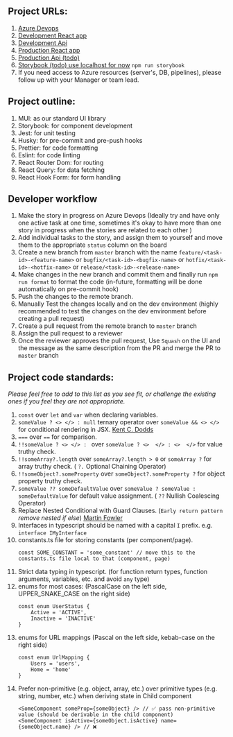 ## Project URLs:
1. [Azure Devops](https://dev.azure.com/mic-software/Jobfactor/_sprints)
2. [Development React app](https://calm-river-0d22b631e-dev.westus2.2.azurestaticapps.net/login)
3. [Development Api](https://jobfactor-api-dev.azurewebsites.net/api)
4. [Production React app](https://calm-river-0d22b631e.2.azurestaticapps.net/login)
5. [Production Api (todo)]()
6. [Storybook (todo) use localhost for now](http://localhost:6006/) `npm run storybook`
7. If you need access to Azure resources (server's, DB, pipelines), please follow up with your Manager or team lead. 

## Project outline:
1. MUI: as our standard UI library
2. Storybook: for component development
3. Jest: for unit testing
4. Husky: for pre-commit and pre-push hooks 
5. Prettier: for code formatting 
6. Eslint: for code linting 
7. React Router Dom: for routing 
8. React Query: for data fetching 
9. React Hook Form: for form handling


## Developer workflow

1. Make the story in progress on Azure Devops (Ideally try and have only one active task at one time, sometimes it's okay to have more than one story in progress when the stories are related to each other )
2. Add individual tasks to the story, and assign them to yourself and move them to the appropriate `status` column on the board
3. Create a new branch from `master` branch with the name `feature/<task-id>-<feature-name>` or `bugfix/<task-id>-<bugfix-name>` or `hotfix/<task-id>-<hotfix-name>` or `release/<task-id>-<release-name>`
4. Make changes in the new branch and commit them and finally run `npm run format` to format the code (in-future, formatting will be done automatically on pre-commit hook)
5. Push the changes to the remote branch.
6. Manually Test the changes locally and on the dev environment (highly recommended to test the changes on the dev environment before creating a pull request)
7. Create a pull request from the remote branch to `master` branch
8. Assign the pull request to a reviewer
9. Once the reviewer approves the pull request, Use `Squash` on the UI and the message as the same description from the PR and merge the PR to `master` branch


## Project code standards:

_Please feel free to add to this list as you see fit, or challenge the existing ones if you feel they are not appropriate._

1. `const` over `let` and `var` when declaring variables.
2. `someValue ? <> </> : null` ternary operator  over `someValue && <> </>` for conditional rendering in JSX. [Kent C. Dodds](https://kentcdodds.com/blog/use-ternaries-rather-than-and-and-in-jsx)  
3. `===` over `==` for comparison.
4. `!!someValue ? <> </> : ` over `someValue ? <>  </> : <>  </>` for value truthy check.
5. `!!someArray?.length` over `someArray?.length > 0` or `someArray ?` for array truthy check. ( `?.` Optional Chaining Operator)
6. `!!someObject?.someProperty` over `someObject?.someProperty ?` for object property truthy check.
7. `someValue ?? someDefaultValue` over `someValue ? someValue : someDefaultValue` for default value assignment. ( `??` Nullish Coalescing Operator)
8. Replace Nested Conditional with Guard Clauses. (`Early return pattern` _remove nested if else_) [Martin Fowler](https://refactoring.com/catalog/replaceNestedConditionalWithGuardClauses.html)
9. Interfaces in typescript should be named with a capital `I` prefix. e.g. `interface IMyInterface`
10. constants.ts file for storing constants (per component/page).
    ```
    const SOME_CONSTANT = 'some_constant' // move this to the constants.ts file local to that (component, page)
    ```
11. Strict data typing in typescript. (for function return types, function arguments, variables, etc. and avoid `any` type)
12. enums for most cases:  (PascalCase on the left side, UPPER_SNAKE_CASE on the right side)
    ```
    const enum UserStatus {
        Active = 'ACTIVE',
        Inactive = 'INACTIVE'
    }
    ```
13. enums for URL mappings (Pascal on the left side, kebab-case on the right side)
    ```
    const enum UrlMapping {
        Users = 'users',
        Home = 'home'
    }
    ```
14. Prefer non-primitive (e.g. object, array, etc.) over primitive types (e.g. string, number, etc.) when deriving state in Child component
    ```
    <SomeComponent someProp={someObject} /> // ✅ pass non-primitive value (should be derivable in the child component)
    <SomeComponent isActive={someObject.isActive} name={someObject.name} /> // ❌ 
    ```
    